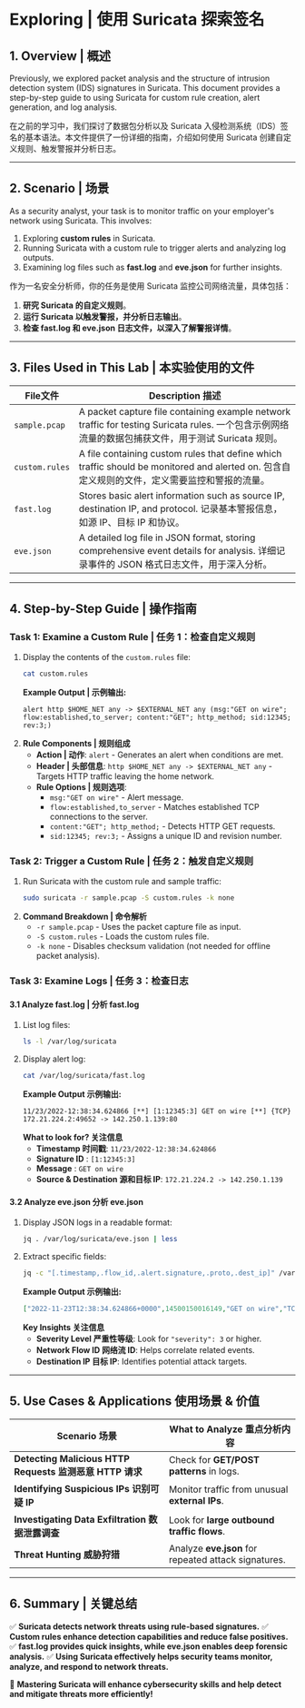# **Exploring  | 使用 Suricata 探索签名**

## **1. Overview | 概述**
Previously, we explored packet analysis and the structure of intrusion detection system (IDS) signatures in Suricata. This document provides a step-by-step guide to using Suricata for custom rule creation, alert generation, and log analysis.

在之前的学习中，我们探讨了数据包分析以及 Suricata 入侵检测系统（IDS）签名的基本语法。本文件提供了一份详细的指南，介绍如何使用 Suricata 创建自定义规则、触发警报并分析日志。

---

## **2. Scenario | 场景**
As a security analyst, your task is to monitor traffic on your employer's network using Suricata. This involves:
1. Exploring **custom rules** in Suricata.
2. Running Suricata with a custom rule to trigger alerts and analyzing log outputs.
3. Examining log files such as **fast.log** and **eve.json** for further insights.

作为一名安全分析师，你的任务是使用 Suricata 监控公司网络流量，具体包括：
1. **研究 Suricata 的自定义规则**。
2. **运行 Suricata 以触发警报，并分析日志输出**。
3. **检查 fast.log 和 eve.json 日志文件，以深入了解警报详情**。

---

## **3. Files Used in This Lab | 本实验使用的文件**
| **File文件** | **Description 描述** |
|-----------|-------------|
| `sample.pcap` | A packet capture file containing example network traffic for testing Suricata rules. 一个包含示例网络流量的数据包捕获文件，用于测试 Suricata 规则。 |
| `custom.rules` | A file containing custom rules that define which traffic should be monitored and alerted on. 包含自定义规则的文件，定义需要监控和警报的流量。 |
| `fast.log` | Stores basic alert information such as source IP, destination IP, and protocol. 记录基本警报信息，如源 IP、目标 IP 和协议。 |
| `eve.json` | A detailed log file in JSON format, storing comprehensive event details for analysis.  详细记录事件的 JSON 格式日志文件，用于深入分析。 |

---

## **4. Step-by-Step Guide | 操作指南**

### **Task 1: Examine a Custom Rule | 任务 1：检查自定义规则**
1. Display the contents of the `custom.rules` file:
   ```bash
   cat custom.rules
   ```
   **Example Output | 示例输出:**
   ```plaintext
   alert http $HOME_NET any -> $EXTERNAL_NET any (msg:"GET on wire"; flow:established,to_server; content:"GET"; http_method; sid:12345; rev:3;)
   ```
2. **Rule Components | 规则组成**
   - **Action | 动作**: `alert` - Generates an alert when conditions are met.
   - **Header | 头部信息**: `http $HOME_NET any -> $EXTERNAL_NET any` - Targets HTTP traffic leaving the home network.
   - **Rule Options | 规则选项**:
     - `msg:"GET on wire"` - Alert message.
     - `flow:established,to_server` - Matches established TCP connections to the server.
     - `content:"GET"; http_method;` - Detects HTTP GET requests.
     - `sid:12345; rev:3;` - Assigns a unique ID and revision number.

### **Task 2: Trigger a Custom Rule | 任务 2：触发自定义规则**
1. Run Suricata with the custom rule and sample traffic:
   ```bash
   sudo suricata -r sample.pcap -S custom.rules -k none
   ```
2. **Command Breakdown | 命令解析**
   - `-r sample.pcap` - Uses the packet capture file as input.
   - `-S custom.rules` - Loads the custom rules file.
   - `-k none` - Disables checksum validation (not needed for offline packet analysis).

### **Task 3: Examine Logs | 任务 3：检查日志**
#### **3.1 Analyze fast.log | 分析 fast.log**
1. List log files:
   ```bash
   ls -l /var/log/suricata
   ```
2. Display alert log:
   ```bash
   cat /var/log/suricata/fast.log
   ```
   **Example Output  示例输出:**
   ```plaintext
   11/23/2022-12:38:34.624866 [**] [1:12345:3] GET on wire [**] {TCP} 172.21.224.2:49652 -> 142.250.1.139:80
   ```
   **What to look for? 关注信息**
   - **Timestamp  时间戳**: `11/23/2022-12:38:34.624866`
   - **Signature ID** : `[1:12345:3]`
   - **Message** : `GET on wire`
   - **Source & Destination 源和目标 IP**: `172.21.224.2 -> 142.250.1.139`

#### **3.2 Analyze eve.json 分析 eve.json**
1. Display JSON logs in a readable format:
   ```bash
   jq . /var/log/suricata/eve.json | less
   ```
2. Extract specific fields:
   ```bash
   jq -c "[.timestamp,.flow_id,.alert.signature,.proto,.dest_ip]" /var/log/suricata/eve.json
   ```
   **Example Output  示例输出:**
   ```json
   ["2022-11-23T12:38:34.624866+0000",14500150016149,"GET on wire","TCP","142.250.1.139"]
   ```
   **Key Insights 关注信息**
   - **Severity Level 严重性等级**: Look for `"severity": 3` or higher.
   - **Network Flow ID 网络流 ID**: Helps correlate related events.
   - **Destination IP 目标 IP**: Identifies potential attack targets.

---

## **5. Use Cases & Applications 使用场景 & 价值**
| **Scenario 场景** | **What to Analyze 重点分析内容** |
|------------|------------------|
| **Detecting Malicious HTTP Requests  监测恶意 HTTP 请求** | Check for **GET/POST patterns** in logs. |
| **Identifying Suspicious IPs  识别可疑 IP** | Monitor traffic from unusual **external IPs**. |
| **Investigating Data Exfiltration 数据泄露调查** | Look for **large outbound traffic flows**. |
| **Threat Hunting 威胁狩猎** | Analyze **eve.json** for repeated attack signatures. |

---

## **6. Summary | 关键总结**
✅ **Suricata detects network threats using rule-based signatures.**
✅ **Custom rules enhance detection capabilities and reduce false positives.**
✅ **fast.log provides quick insights, while eve.json enables deep forensic analysis.**
✅ **Using Suricata effectively helps security teams monitor, analyze, and respond to network threats.**

🚀 **Mastering Suricata will enhance cybersecurity skills and help detect and mitigate threats more efficiently!**

